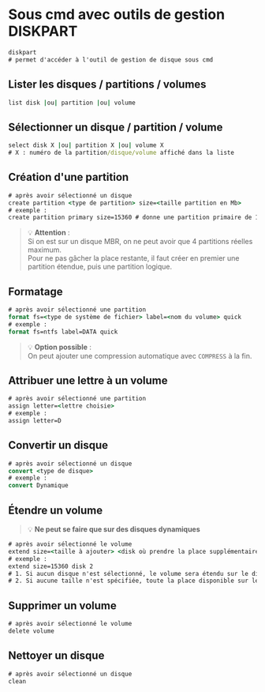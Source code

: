 # **Sous cmd avec outils de gestion DISKPART**

```cmd
diskpart
# permet d'accéder à l'outil de gestion de disque sous cmd
```

## Lister les disques / partitions / volumes

```cmd
list disk |ou| partition |ou| volume
```

## Sélectionner un disque / partition / volume

```cmd
select disk X |ou| partition X |ou| volume X
# X : numéro de la partition/disque/volume affiché dans la liste
```

## Création d'une partition

```cmd
# après avoir sélectionné un disque
create partition <type de partition> size=<taille partition en Mb>
# exemple :
create partition primary size=15360 # donne une partition primaire de 15 Go
```

> 💡 **Attention** :  
> Si on est sur un disque MBR, on ne peut avoir que 4 partitions réelles maximum.  
> Pour ne pas gâcher la place restante, il faut créer en premier une partition étendue, puis une partition logique.

## Formatage

```cmd
# après avoir sélectionné une partition
format fs=<type de système de fichier> label=<nom du volume> quick
# exemple :
format fs=ntfs label=DATA quick
```

> 💡 **Option possible** :  
> On peut ajouter une compression automatique avec `COMPRESS` à la fin.

## Attribuer une lettre à un volume

```cmd
# après avoir sélectionné une partition
assign letter=<lettre choisie>
# exemple :
assign letter=D
```

## Convertir un disque

```cmd
# après avoir sélectionné un disque
convert <type de disque>
# exemple :
convert Dynamique
```

## Étendre un volume

> 💡 **Ne peut se faire que sur des disques dynamiques**

```cmd
# après avoir sélectionné le volume
extend size=<taille à ajouter> <disk où prendre la place supplémentaire>
# exemple :
extend size=15360 disk 2 
# 1. Si aucun disque n'est sélectionné, le volume sera étendu sur le disque où il est déjà placé.
# 2. Si aucune taille n'est spécifiée, toute la place disponible sur le disque sera ajoutée.
```

## Supprimer un volume

```cmd
# après avoir sélectionné le volume
delete volume
```

## Nettoyer un disque

```cmd
# après avoir sélectionné un disque
clean
